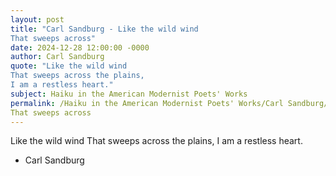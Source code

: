 ```yaml
---
layout: post
title: "Carl Sandburg - Like the wild wind
That sweeps across"
date: 2024-12-28 12:00:00 -0000
author: Carl Sandburg
quote: "Like the wild wind
That sweeps across the plains,
I am a restless heart."
subject: Haiku in the American Modernist Poets' Works
permalink: /Haiku in the American Modernist Poets' Works/Carl Sandburg/Carl Sandburg - Like the wild wind
That sweeps across
---
```


Like the wild wind
That sweeps across the plains,
I am a restless heart.

- Carl Sandburg
